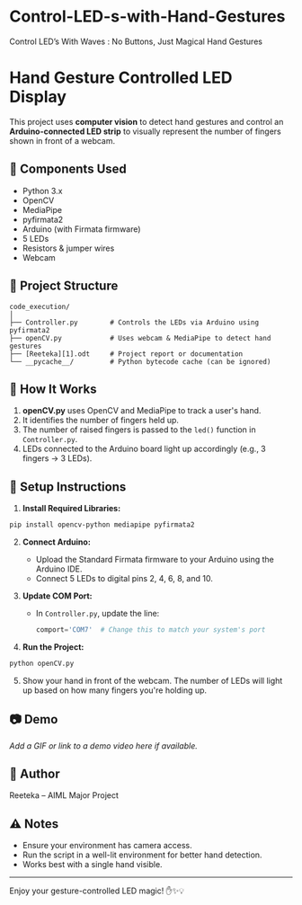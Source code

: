 # Control-LED-s-with-Hand-Gestures
Control LED’s With Waves : No Buttons, Just Magical Hand Gestures
# Hand Gesture Controlled LED Display

This project uses **computer vision** to detect hand gestures and control an **Arduino-connected LED strip** to visually represent the number of fingers shown in front of a webcam.

## 🔧 Components Used

- Python 3.x
- OpenCV
- MediaPipe
- pyfirmata2
- Arduino (with Firmata firmware)
- 5 LEDs
- Resistors & jumper wires
- Webcam

## 📁 Project Structure

```
code_execution/
│
├── Controller.py        # Controls the LEDs via Arduino using pyfirmata2
├── openCV.py            # Uses webcam & MediaPipe to detect hand gestures
├── [Reeteka][1].odt     # Project report or documentation
└── __pycache__/         # Python bytecode cache (can be ignored)
```

## 🚀 How It Works

1. **openCV.py** uses OpenCV and MediaPipe to track a user's hand.
2. It identifies the number of fingers held up.
3. The number of raised fingers is passed to the `led()` function in `Controller.py`.
4. LEDs connected to the Arduino board light up accordingly (e.g., 3 fingers → 3 LEDs).

## 📌 Setup Instructions

1. **Install Required Libraries:**

```bash
pip install opencv-python mediapipe pyfirmata2
```

2. **Connect Arduino:**
   - Upload the Standard Firmata firmware to your Arduino using the Arduino IDE.
   - Connect 5 LEDs to digital pins 2, 4, 6, 8, and 10.

3. **Update COM Port:**
   - In `Controller.py`, update the line:
     ```python
     comport='COM7'  # Change this to match your system's port
     ```

4. **Run the Project:**

```bash
python openCV.py
```

5. Show your hand in front of the webcam. The number of LEDs will light up based on how many fingers you're holding up.

## 📷 Demo

*Add a GIF or link to a demo video here if available.*

## 🧠 Author

Reeteka – AIML Major Project

## ⚠️ Notes

- Ensure your environment has camera access.
- Run the script in a well-lit environment for better hand detection.
- Works best with a single hand visible.

---

Enjoy your gesture-controlled LED magic! ✋✨💡
